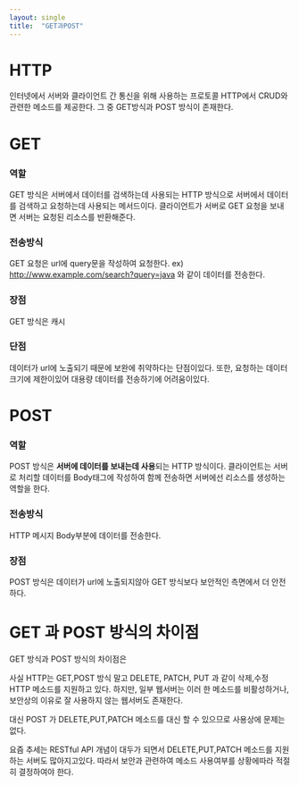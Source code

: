 ```yaml
---
layout: single
title:  "GET과POST"
---
```


# HTTP 
인터넷에서 서버와 클라이언트 간 통신을 위해 사용하는 프로토콜 
HTTP에서 CRUD와 관련한 메소드를 제공한다. 그 중 GET방식과 POST 방식이 존재한다.

# GET

### 역할
GET 방식은 서버에서 데이터를 검색하는데 사용되는 HTTP 방식으로 서버에서 데이터를 검색하고 요청하는데 사용되는 메서드이다.
클라이언트가 서버로 GET 요청을 보내면 서버는 요청된 리소스를 반환해준다.

### 전송방식
GET 요청은 url에 query문을 작성하여 요청한다. 
ex) http://www.example.com/search?query=java 와 같이 데이터를 전송한다.

### 장점
GET 방식은 캐시
### 단점
데이터가 url에 노출되기 때문에 보완에 취약하다는 단점이있다.
또한, 요청하는 데이터 크기에 제한이있어 대용량 데이터를 전송하기에 어려움이있다.

# POST

### 역할
POST 방식은 <b>서버에 데이터를 보내는데 사용</b>되는 HTTP 방식이다.
클라이언트는 서버로 처리할 데이터를 Body태그에 작성하여 함께 전송하면 서버에선 리소스를 생성하는 역할을 한다.

### 전송방식
HTTP 메시지 Body부분에 데이터를 전송한다.

### 장점
POST 방식은 데이터가 url에 노출되지않아 GET 방식보다 보안적인 측면에서 더 안전하다.


# GET 과 POST 방식의 차이점
GET 방식과 POST 방식의 차이점은

사실 HTTP는 GET,POST 방식 말고 DELETE, PATCH, PUT 과 같이 삭제,수정 HTTP 메소드를 지원하고 있다. 하지만, 일부 웹서버는 이러 한 메소드를 비활성하거나, 보안상의 이유로 잘 사용하지 않는 웹서버도 존재한다.

대신 POST 가 DELETE,PUT,PATCH 메소드를 대신 할 수 있으므로 사용상에 문제는 없다.

요즘 추세는 RESTful API 개념이 대두가 되면서 DELETE,PUT,PATCH 메소드를 지원하는 서버도 많아지고있다. 따라서 보안과 관련하여 메소드 사용여부를 상황에따라 적절히 결정하여야 한다.

